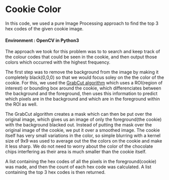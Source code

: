 # Cookie Color

In this code, we used a pure Image Processing approach to find the top 3 hex codes of the given cookie image.

#### Environment : OpenCV in Python3

The approach we took for this problem was to to search and keep track of the colour codes that could be seen in the cookie, and then output those colors which occurred with the highest frequency.

The first step was to remove the background from the image by making it completely black(0,0,0) so that we would focus soley on the the color of the cookie. 
For this, we used the [GrabCut algorithm](https://opencv-python-tutroals.readthedocs.io/en/latest/py_tutorials/py_imgproc/py_grabcut/py_grabcut.html) which uses a ROI(region of interest) or bounding box 
around the cookie, which differenciates between the background and the foreground, then uses this information to predict which pixels are in the background and which are in the 
foreground within the ROI as well. 

The GrabCut algorithm creates a mask which can then be put over the original image, which gives us an image of only the foreground(the cookie) with the background blacked out.
Instead of putting the mask over the original image of the cookie, we put it over a smoothed image. The cookie itself has very small variations in the color, so simple blurring
 with a kernel size of 9x9 was used to average out the the colors on the cookie and make it less sharp. We do not need to worry about the color of the chocolate chips 
 interfering as their area is much smaller than the cookie itself.
 
 A list containing the hex codes of all the pixels in the foreground(cookie) was made, and then the count of each hex code was calculated. A list containing the top 3 hex codes 
 is then returned. 
